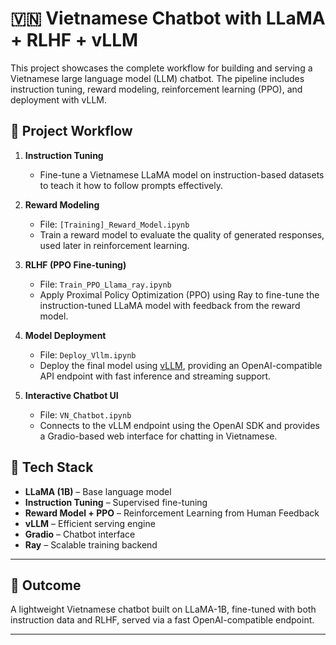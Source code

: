 # 🇻🇳 Vietnamese Chatbot with LLaMA + RLHF + vLLM

This project showcases the complete workflow for building and serving a Vietnamese large language model (LLM) chatbot. The pipeline includes instruction tuning, reward modeling, reinforcement learning (PPO), and deployment with vLLM.

## 🚀 Project Workflow

1. **Instruction Tuning**  
   - Fine-tune a Vietnamese LLaMA model on instruction-based datasets to teach it how to follow prompts effectively.

2. **Reward Modeling**  
   - File: `[Training]_Reward_Model.ipynb`  
   - Train a reward model to evaluate the quality of generated responses, used later in reinforcement learning.

3. **RLHF (PPO Fine-tuning)**  
   - File: `Train_PPO_Llama_ray.ipynb`  
   - Apply Proximal Policy Optimization (PPO) using Ray to fine-tune the instruction-tuned LLaMA model with feedback from the reward model.

4. **Model Deployment**  
   - File: `Deploy_Vllm.ipynb`  
   - Deploy the final model using [vLLM](https://github.com/vllm-project/vllm), providing an OpenAI-compatible API endpoint with fast inference and streaming support.

5. **Interactive Chatbot UI**  
   - File: `VN_Chatbot.ipynb`  
   - Connects to the vLLM endpoint using the OpenAI SDK and provides a Gradio-based web interface for chatting in Vietnamese.

## 🧩 Tech Stack

- **LLaMA (1B)** – Base language model  
- **Instruction Tuning** – Supervised fine-tuning  
- **Reward Model + PPO** – Reinforcement Learning from Human Feedback  
- **vLLM** – Efficient serving engine  
- **Gradio** – Chatbot interface  
- **Ray** – Scalable training backend  

---

## 🧠 Outcome

A lightweight Vietnamese chatbot built on LLaMA-1B, fine-tuned with both instruction data and RLHF, served via a fast OpenAI-compatible endpoint.

---

